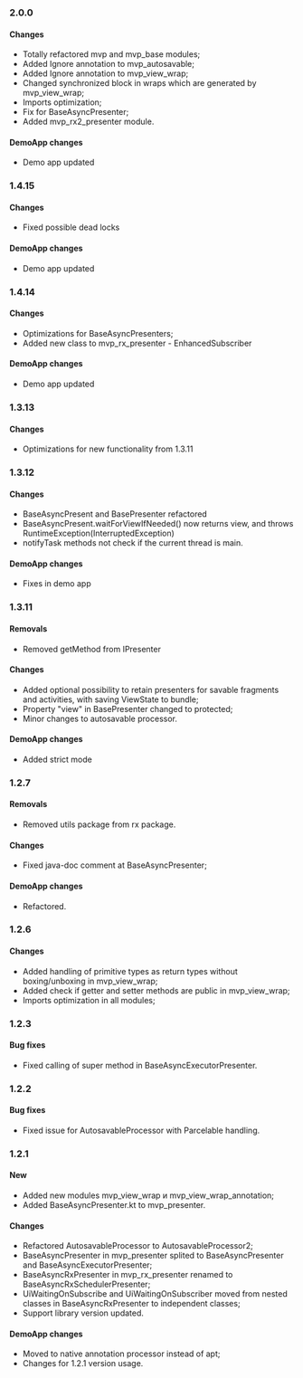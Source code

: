 ### 2.0.0
#### Changes
* Totally refactored mvp and mvp_base modules;
* Added Ignore annotation to mvp_autosavable;
* Added Ignore annotation to mvp_view_wrap;
* Changed synchronized block in wraps which are generated by mvp_view_wrap;
* Imports optimization;
* Fix for BaseAsyncPresenter;
* Added mvp_rx2_presenter module.

#### DemoApp changes
* Demo app updated

### 1.4.15
#### Changes
* Fixed possible dead locks

#### DemoApp changes
* Demo app updated

### 1.4.14
#### Changes
* Optimizations for BaseAsyncPresenters;
* Added new class to mvp_rx_presenter - EnhancedSubscriber

#### DemoApp changes
* Demo app updated

### 1.3.13
#### Changes
* Optimizations for new functionality from 1.3.11 

### 1.3.12
#### Changes
* BaseAsyncPresent and BasePresenter refactored
* BaseAsyncPresent.waitForViewIfNeeded() now returns view, and throws RuntimeException(InterruptedException)
* notifyTask methods not check if the current thread is main.

#### DemoApp changes
* Fixes in demo app

### 1.3.11
#### Removals
* Removed getMethod from IPresenter

#### Changes
* Added optional possibility to retain presenters for savable fragments and activities, with saving ViewState to bundle; 
* Property "view" in BasePresenter changed to protected;
* Minor changes to autosavable processor.

#### DemoApp changes
* Added strict mode

### 1.2.7
#### Removals
* Removed utils package from rx package.

#### Changes
* Fixed java-doc comment at BaseAsyncPresenter;

#### DemoApp changes
* Refactored.

### 1.2.6
#### Changes
* Added handling of primitive types as return types without boxing/unboxing in mvp_view_wrap;
* Added check if getter and setter methods are public in mvp_view_wrap;
* Imports optimization in all modules;

### 1.2.3
#### Bug fixes
* Fixed calling of super method in BaseAsyncExecutorPresenter.

### 1.2.2
#### Bug fixes
* Fixed issue for AutosavableProcessor with Parcelable handling.

### 1.2.1

#### New
* Added new modules mvp_view_wrap и mvp_view_wrap_annotation;
* Added BaseAsyncPresenter.kt to mvp_presenter.

#### Changes
* Refactored AutosavableProcessor to AutosavableProcessor2;
* BaseAsyncPresenter in mvp_presenter splited to BaseAsyncPresenter and BaseAsyncExecutorPresenter;
* BaseAsyncRxPresenter in mvp_rx_presenter renamed to BaseAsyncRxSchedulerPresenter;
* UiWaitingOnSubscribe and UiWaitingOnSubscriber moved from nested classes in BaseAsyncRxPresenter to independent classes;
* Support library version updated.

#### DemoApp changes
* Moved to native annotation processor instead of apt;
* Changes for 1.2.1 version usage.
